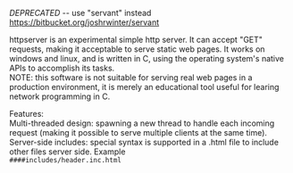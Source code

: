 *DEPRECATED* -- use "servant" instead https://bitbucket.org/joshrwinter/servant

httpserver is an experimental simple http server. It can accept "GET" requests, making it acceptable to serve static web pages.
It works on windows and linux, and is written in C, using the operating system's native APIs to accomplish its tasks.  
NOTE: this software is not suitable for serving real web pages in a production environment, it is merely an educational tool useful for learing network programming in C.

Features:  
Multi-threaded design: spawning a new thread to handle each incoming request (making it possible to serve multiple clients at the same time).  
Server-side includes: special syntax is supported in a .html file to include other files server side. Example  
`####includes/header.inc.html`  
